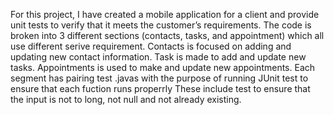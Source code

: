 For this project, I have created a mobile application for a client and provide unit tests to verify that it meets the customer’s requirements.
The code is broken into 3 different sections (contacts, tasks, and appointment) which all use different serive requirement.
Contacts is focused on adding and updating new contact information.
Task is made to add and update new tasks. 
Appointments is used to make and update new appointments. 
Each segment has pairing test .javas with the purpose of running JUnit test to ensure that each fuction runs properrly
These include test to ensure that the input is not to long, not null and not already existing.
